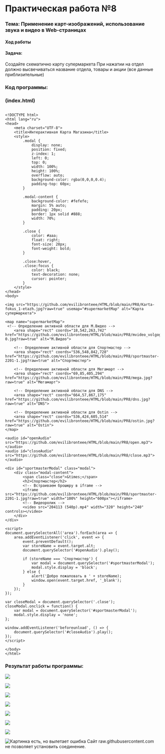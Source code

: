 # Практическая работа №8 #

### Тема: Применение карт-изображений, использование звука и видео  в Web-страницах

#### Ход работы

#### Задача:

Создайте схематично карту супермаркета  При нажатии на отдел должно высвечиваться название отдела, товары и  акции  (все данные приблизительные)


### Код программы:

### (index.html)

```

<!DOCTYPE html>
<html lang="ru">
<head>
    <meta charset="UTF-8">
    <title>Интерактивная Карта Магазина</title>
    <style>
        .modal {
            display: none;
            position: fixed;
            z-index: 1;
            left: 0;
            top: 0;
            width: 100%;
            height: 100%;
            overflow: auto;
            background-color: rgba(0,0,0,0.4);
            padding-top: 60px;
        }

        .modal-content {
            background-color: #fefefe;
            margin: 5% auto;
            padding: 20px;
            border: 1px solid #888;
            width: 70%;
        }

        .close {
            color: #aaa;
            float: right;
            font-size: 28px;
            font-weight: bold;
        }

        .close:hover,
        .close:focus {
            color: black;
            text-decoration: none;
            cursor: pointer;
        }
    </style>
</head>
<body>

<img src="https://github.com/evilibronteee/HTML/blob/main/PR8/Karta-fokus_1-etazh.jpg?raw=true" usemap="#supermarketMap" alt="Карта супермаркета">

<map name="supermarketMap">
 <!-- Определение активной области для М.Видео -->
    <area shape="rect" coords="18,542,263,742" href="https://github.com/evilibronteee/HTML/blob/main/PR8/mvideo_volgograd-0.jpg?raw=true" alt="М.Видео">
    
    <!-- Определение активной области для Спортмастер -->
    <area shape="rect" coords="536,548,842,728" href="https://github.com/evilibronteee/HTML/blob/main/PR8/sportmaster-2201-1.jpg?raw=true" alt="Спортмастер">
    
    <!-- Определение активной области для Мегамарт -->
    <area shape="rect" coords="69,85,405,294" href="https://github.com/evilibronteee/HTML/blob/main/PR8/mega.jpg?raw=true" alt="Мегамарт">
    
    <!-- Определение активной области для DNS -->
    <area shape="rect" coords="664,57,867,175" href="https://github.com/evilibronteee/HTML/blob/main/PR8/dns.jpg?raw=true" alt="DNS">

    <!-- Определение активной области для Ostin -->
    <area shape="rect" coords="536,424,605,514" href="https://github.com/evilibronteee/HTML/blob/main/PR8/ostin.jpg?raw=true" alt="Ostin">
</map>

<audio id="openAudio" src="https://github.com/evilibronteee/HTML/blob/main/PR8/open.mp3"></audio>
<audio id="closeAudio" src="https://github.com/evilibronteee/HTML/blob/main/PR8/close.mp3"></audio>

<div id="sportmasterModal" class="modal">
    <div class="modal-content">
        <span class="close">&times;</span>
        <h2>Спортмастер</h2>
        <!-- Встраиваем брошюру в iframe -->
        <iframe src="https://github.com/evilibronteee/HTML/blob/main/PR8/sportmaster-2201-1.jpg?raw=true" width="100%" height="600px"></iframe>
        <!-- Видеоролик -->
        <video src="204113 (540p).mp4" width="320" height="240" controls></video>
    </div>
</div>

<script>
document.querySelectorAll('area').forEach(area => {
    area.addEventListener('click', event => {
        event.preventDefault();
        var storeName = event.target.alt;
        document.querySelector('#openAudio').play();

        if (storeName === 'Спортмастер') {
            var modal = document.querySelector('#sportmasterModal');
            modal.style.display = 'block';
        } else {
            alert('Добро пожаловать в ' + storeName);
            window.open(event.target.href, '_blank');
        }
    });
});

var closeModal = document.querySelector('.close');
closeModal.onclick = function() {
    var modal = document.querySelector('#sportmasterModal');
    modal.style.display = 'none';
};

window.addEventListener('beforeunload', () => {
    document.querySelector('#closeAudio').play();
});
</script>

</body>
</html>

```


### Результат работы программы: 

![](https://github.com/evilibronteee/HTML/blob/main/PR8/%D0%98%D0%BD%D1%82%D0%B5%D1%80%D0%B0%D0%BA%D1%82%D0%B8%D0%B2%D0%BD%D0%B0%D1%8F%20%D0%9A%D0%B0%D1%80%D1%82%D0%B0%20%D0%9C%D0%B0%D0%B3%D0%B0%D0%B7%D0%B8%D0%BD%D0%B0%20-%20Google%20Chrome%2023.03.2024%2014_26_16.png?raw=true)

![](https://github.com/evilibronteee/HTML/blob/main/PR8/%D0%98%D0%BD%D1%82%D0%B5%D1%80%D0%B0%D0%BA%D1%82%D0%B8%D0%B2%D0%BD%D0%B0%D1%8F%20%D0%9A%D0%B0%D1%80%D1%82%D0%B0%20%D0%9C%D0%B0%D0%B3%D0%B0%D0%B7%D0%B8%D0%BD%D0%B0%20-%20Google%20Chrome%2023.03.2024%2014_26_20.png?raw=true)

![](https://github.com/evilibronteee/HTML/blob/main/PR8/%D0%98%D0%BD%D1%82%D0%B5%D1%80%D0%B0%D0%BA%D1%82%D0%B8%D0%B2%D0%BD%D0%B0%D1%8F%20%D0%9A%D0%B0%D1%80%D1%82%D0%B0%20%D0%9C%D0%B0%D0%B3%D0%B0%D0%B7%D0%B8%D0%BD%D0%B0%20-%20Google%20Chrome%2023.03.2024%2014_26_24.png?raw=true)

![](https://github.com/evilibronteee/HTML/blob/main/PR8/%D0%98%D0%BD%D1%82%D0%B5%D1%80%D0%B0%D0%BA%D1%82%D0%B8%D0%B2%D0%BD%D0%B0%D1%8F%20%D0%9A%D0%B0%D1%80%D1%82%D0%B0%20%D0%9C%D0%B0%D0%B3%D0%B0%D0%B7%D0%B8%D0%BD%D0%B0%20-%20Google%20Chrome%2023.03.2024%2014_26_30.png?raw=true)

![](https://github.com/evilibronteee/HTML/blob/main/PR8/%D0%98%D0%BD%D1%82%D0%B5%D1%80%D0%B0%D0%BA%D1%82%D0%B8%D0%B2%D0%BD%D0%B0%D1%8F%20%D0%9A%D0%B0%D1%80%D1%82%D0%B0%20%D0%9C%D0%B0%D0%B3%D0%B0%D0%B7%D0%B8%D0%BD%D0%B0%20-%20Google%20Chrome%2023.03.2024%2014_26_34.png?raw=true)

![](https://github.com/evilibronteee/HTML/blob/main/PR8/%D0%98%D0%BD%D1%82%D0%B5%D1%80%D0%B0%D0%BA%D1%82%D0%B8%D0%B2%D0%BD%D0%B0%D1%8F%20%D0%9A%D0%B0%D1%80%D1%82%D0%B0%20%D0%9C%D0%B0%D0%B3%D0%B0%D0%B7%D0%B8%D0%BD%D0%B0%20-%20Google%20Chrome%2023.03.2024%2014_26_43.png?raw=true)

![](https://github.com/evilibronteee/HTML/blob/main/PR8/%D0%98%D0%BD%D1%82%D0%B5%D1%80%D0%B0%D0%BA%D1%82%D0%B8%D0%B2%D0%BD%D0%B0%D1%8F%20%D0%9A%D0%B0%D1%80%D1%82%D0%B0%20%D0%9C%D0%B0%D0%B3%D0%B0%D0%B7%D0%B8%D0%BD%D0%B0%20-%20Google%20Chrome%2023.03.2024%2014_26_46.png?raw=true)

![Картинка есть, но вылетает ошибка Сайт raw.githubusercontent.com не позволяет установить соединение.](https://github.com/evilibronteee/HTML/blob/main/PR8/%D0%98%D0%BD%D1%82%D0%B5%D1%80%D0%B0%D0%BA%D1%82%D0%B8%D0%B2%D0%BD%D0%B0%D1%8F%20%D0%9A%D0%B0%D1%80%D1%82%D0%B0%20%D0%9C%D0%B0%D0%B3%D0%B0%D0%B7%D0%B8%D0%BD%D0%B0%20-%20Google%20Chrome%2023.03.2024%2014_26_53.png?raw=true)

